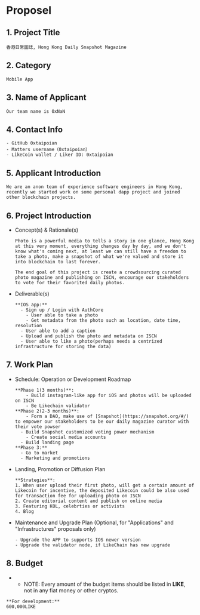 # Proposel

## 1. Project Title

```
香港日常圖誌, Hong Kong Daily Snapshot Magazine
```

## 2. Category

```
Mobile App
```

## 3. Name of Applicant

```
Our team name is 0xNaN
```

## 4. Contact Info

```
- GitHub 0xtaipoian
- Matters username（0xtaipoian）
- LikeCoin wallet / Liker ID: 0xtaipoian

```

## 5. Applicant Introduction

```
We are an anon team of experience software engineers in Hong Kong, recently we started work on some personal dapp project and joined other blockchain projects.
```

## 6. Project Introduction

- Concept(s) & Rationale(s)

    ```
    Photo is a powerful media to tells a story in one glance, Hong Kong at this very moment, everything changes day by day, and we don't know what's coming next, at least we can still have a freedom to take a photo, make a snapshot of what we're valued and store it into blockchain to last forever.

    The end goal of this project is create a crowdsourcing curated photo magazine and publishing on ISCN, encourage our stakeholders to vote for their favorited daily photos.
    ```

- Deliverable(s)

    ```
    **IOS app:**
      - Sign up / Login with AuthCore
    	- User able to take a photo
    	- Get metadata from the photo such as location, date time, resolution
      - User able to add a caption
      - Upload and publish the photo and metadata on ISCN
      - User able to like a photo(perhaps needs a centrized infrastructure for storing the data)

    ```

## 7. Work Plan

- Schedule: Operation or Development Roadmap

    ```
    **Phase 1(3 months)**:
    	- Build instagram-like app for iOS and photos will be uploaded on ISCN
    	- Be Likechain validator
    **Phase 2(2-3 months)**: 
    	- Form a DAO, make use of [Snapshot](https://snapshot.org/#/) to empower our stakeholders to be our daily magazine curator with their vote powser
      - Build Snapshot customized voting power mechanism
    	- Create social media accounts
      - Build landing page
    **Phase 3:**
      - Go to market
      - Marketing and promotions
    ```

- Landing, Promotion or Diffusion Plan

    ```
    **Strategies**:
    1. When user upload their first photo, will get a certain amount of Likecoin for incentive, the deposited Likecoin could be also used for transaction fee for uploading photo on ISCN
    2. Create editorial content and publish on online media
    3. Featuring KOL, celebrties or activists
    4. Blog
    ```

- Maintenance and Upgrade Plan (Optional, for "Applications" and "Infrastructures" proposals only)

    ```
    - Upgrade the APP to supports IOS newer version
    - Upgrade the validator node, if LikeChain has new upgrade
    ```

## 8. Budget

- * NOTE: Every amount of the budget items should be listed in **LIKE**, not in any fiat money or other cryptos.

```
**For development:**
600,000LIKE
```
